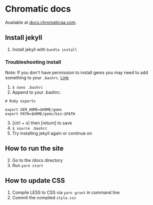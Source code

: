# Chromatic docs

Available at [docs.chromaticqa.com](https://docs.chromaticqa.com).

## Install jekyll

1. Install jekyll with `bundle install`

### Troubleshooting install

Note: If you don't have permission to install gems you may need to add something to your `.bashrc`. [Link](https://jekyllrb.com/docs/troubleshooting/#no-sudo)

1. `$ nano .bashrc`
2. Append to your .bashrc:

```
# Ruby exports

export GEM_HOME=$HOME/gems
export PATH=$HOME/gems/bin:$PATH
```

3. [ctrl + o] then [return] to save
4. `$ source .bashrc`
5. Try installing jekyll again or continue on

## How to run the site

2. Go to the /docs directory
3. Run `yarn start`

## How to update CSS

1. Compile LESS to CSS via `yarn grunt` in command line
2. Commit the compiled `style.css`
